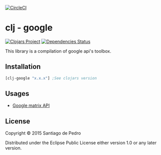[![CircleCI](https://circleci.com/gh/xerp/clj-google.svg?style=svg)](https://circleci.com/gh/xerp/clj-google)

# clj - google
[![Clojars Project](https://img.shields.io/clojars/v/clj-google.svg)](https://clojars.org/clj-google)
[![Dependencies Status](https://versions.deps.co/xerp/clj-google/status.svg)](https://versions.deps.co/xerp/clj-google)


This library is a compilation of google api's toolbox.

## Installation

```clojure
[clj-google "x.x.x"] ;See clojars version
```

## Usages

* [Google matrix API](https://github.com/xerp/clj-google/blob/master/docs/matrix.md)

## License

Copyright © 2015 Santiago de Pedro

Distributed under the Eclipse Public License either version 1.0 or any later version.

